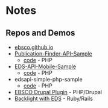 
# Notes

## Repos and Demos

+ [ebsco.github.io](http://ebsco.github.io)
+ [Publication-Finder-API-Sample](http://apidemo.ebscohost.com/PubFinder/)
    + [code](https://github.com/ebsco/Publication-Finder-API-Sample) - PHP
+ [EDS-API-Mobile-Sample](http://apidemo.ebscohost.com/mobile/)
    + [code](https://github.com/ebsco/EDS-API-Mobile-Sample) - PHP
+ edsapi-simple-php-sample
    + [code](https://github.com/ebsco/edsapi-simple-php-sample/blob/master/edsapi-simple-app.php) - PHP
+ [EBSCO Drupal Plugin](https://github.com/ebsco/edsapi-drupal-plugin) - PHP/Drupal
+ [Backlight with EDS](https://github.com/ebsco/blacklight_with_eds) - Ruby/Rails
